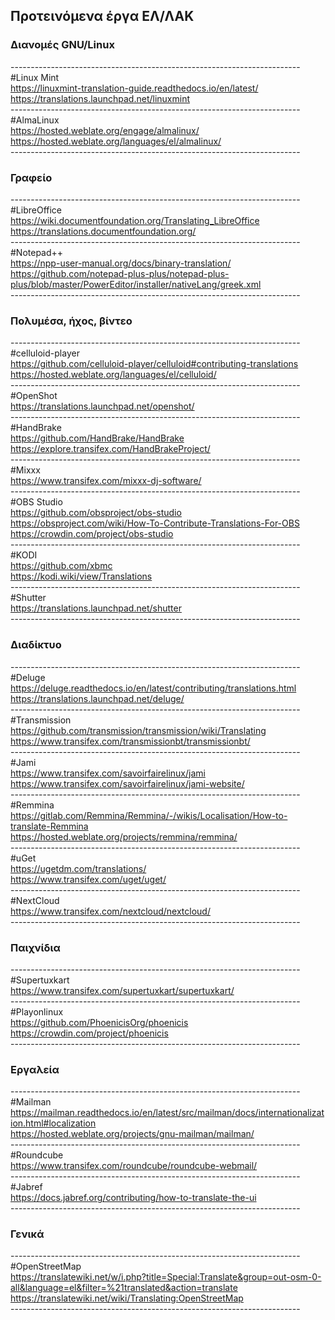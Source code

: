## Προτεινόμενα έργα ΕΛ/ΛΑΚ

### Διανομές GNU/Linux
\------------------------------------------------------------------------ \
#Linux Mint \
https://linuxmint-translation-guide.readthedocs.io/en/latest/ \
https://translations.launchpad.net/linuxmint \
\------------------------------------------------------------------------ \
#AlmaLinux \
https://hosted.weblate.org/engage/almalinux/ \
https://hosted.weblate.org/languages/el/almalinux/ \
\------------------------------------------------------------------------

### Γραφείο
\------------------------------------------------------------------------ \
#LibreOffice \
https://wiki.documentfoundation.org/Translating_LibreOffice  \
https://translations.documentfoundation.org/ \
\------------------------------------------------------------------------ \
#Notepad++ \
https://npp-user-manual.org/docs/binary-translation/ \
https://github.com/notepad-plus-plus/notepad-plus-plus/blob/master/PowerEditor/installer/nativeLang/greek.xml \
\------------------------------------------------------------------------

### Πολυμέσα, ήχος, βίντεο
\------------------------------------------------------------------------ \
#celluloid-player \
https://github.com/celluloid-player/celluloid#contributing-translations \
https://hosted.weblate.org/languages/el/celluloid/ \
\------------------------------------------------------------------------ \
#OpenShot \
https://translations.launchpad.net/openshot/ \
\------------------------------------------------------------------------ \
#HandBrake \
https://github.com/HandBrake/HandBrake \
https://explore.transifex.com/HandBrakeProject/ \
\------------------------------------------------------------------------ \
#Mixxx \
https://www.transifex.com/mixxx-dj-software/ \
\------------------------------------------------------------------------ \
#OBS Studio \
https://github.com/obsproject/obs-studio \
https://obsproject.com/wiki/How-To-Contribute-Translations-For-OBS \
https://crowdin.com/project/obs-studio \
\------------------------------------------------------------------------ \
#KODI \
https://github.com/xbmc \
https://kodi.wiki/view/Translations \
\------------------------------------------------------------------------ \
#Shutter \
https://translations.launchpad.net/shutter \
\------------------------------------------------------------------------ 

### Διαδίκτυο
\------------------------------------------------------------------------ \
#Deluge \
https://deluge.readthedocs.io/en/latest/contributing/translations.html \
https://translations.launchpad.net/deluge/ \
\------------------------------------------------------------------------ \
#Transmission \
https://github.com/transmission/transmission/wiki/Translating \
https://www.transifex.com/transmissionbt/transmissionbt/ \
\------------------------------------------------------------------------ \
#Jami \
https://www.transifex.com/savoirfairelinux/jami \
https://www.transifex.com/savoirfairelinux/jami-website/ \
\------------------------------------------------------------------------ \
#Remmina \
https://gitlab.com/Remmina/Remmina/-/wikis/Localisation/How-to-translate-Remmina \
https://hosted.weblate.org/projects/remmina/remmina/ \
\------------------------------------------------------------------------ \
#uGet \
https://ugetdm.com/translations/ \
https://www.transifex.com/uget/uget/ \
\------------------------------------------------------------------------ \
#NextCloud \
https://www.transifex.com/nextcloud/nextcloud/ \
\------------------------------------------------------------------------

### Παιχνίδια
\------------------------------------------------------------------------ \
#Supertuxkart \
https://www.transifex.com/supertuxkart/supertuxkart/ \
\------------------------------------------------------------------------ \
#Playonlinux \
https://github.com/PhoenicisOrg/phoenicis \
https://crowdin.com/project/phoenicis \
\------------------------------------------------------------------------

### Εργαλεία
\------------------------------------------------------------------------ \
#Mailman \
https://mailman.readthedocs.io/en/latest/src/mailman/docs/internationalization.html#localization \
https://hosted.weblate.org/projects/gnu-mailman/mailman/ \
\------------------------------------------------------------------------ \
#Roundcube \
https://www.transifex.com/roundcube/roundcube-webmail/ \
\------------------------------------------------------------------------ \
#Jabref \
https://docs.jabref.org/contributing/how-to-translate-the-ui \
\------------------------------------------------------------------------

### Γενικά
\------------------------------------------------------------------------ \
#OpenStreetMap \
https://translatewiki.net/w/i.php?title=Special:Translate&group=out-osm-0-all&language=el&filter=%21translated&action=translate \
https://translatewiki.net/wiki/Translating:OpenStreetMap \
\------------------------------------------------------------------------
